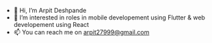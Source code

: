 - 👋 Hi, I’m Arpit Deshpande
- 👀 I’m interested in roles in mobile developement using Flutter & web developement using React
- 📫 You can reach me on arpit27999@gmail.com

<!---
arpit-d/arpit-d is a ✨ special ✨ repository because its `README.md` (this file) appears on your GitHub profile.
You can click the Preview link to take a look at your changes.
--->
